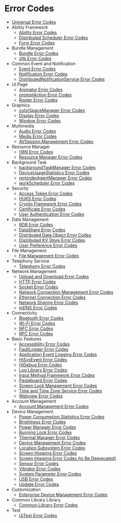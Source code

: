 # Error Codes

- [Universal Error Codes](errorcode-universal.md)
- Ability Framework
  - [Ability Error Codes](errorcode-ability.md)
  - [Distributed Scheduler Error Codes](errorcode-DistributedSchedule.md)
  - [Form Error Codes](errorcode-form.md)
- Bundle Management
  - [Bundle Error Codes](errorcode-bundle.md)
  - [zlib Error Codes](errorcode-zlib.md)
- Common Event and Notification
  - [Event Error Codes](errorcode-CommonEventService.md)
  - [Notification Error Codes](errorcode-notification.md)
  - [DistributedNotificationService Error Codes](errorcode-DistributedNotificationService.md)
- UI Page
  - [Animator Error Codes](errorcode-animator.md)
  - [promptAction Error Codes](errorcode-promptAction.md)
  - [Router Error Codes](errorcode-router.md)
- Graphics
  - [colorSpaceManager Error Codes](errorcode-colorspace-manager.md)
  - [Display Error Codes](errorcode-display.md)
  - [Window Error Codes](errorcode-window.md)
- Multimedia
  - [Audio Error Codes](errorcode-audio.md)
  - [Media Error Codes](errorcode-media.md)
  - [AVSession Management Error Codes](errorcode-avsession.md)
- Resource Manager
  - [I18N Error Codes](errorcode-i18n.md)
  - [Resource Manager Error Codes](errorcode-resource-manager.md)
- Background Task
  - [backgroundTaskManager Error Codes](errorcode-backgroundTaskMgr.md)
  - [DeviceUsageStatistics Error Codes](errorcode-DeviceUsageStatistics.md)
  - [reminderAgentManager Error Codes](errorcode-reminderAgentManager.md)
  - [workScheduler Error Codes](errorcode-workScheduler.md)
- Security
  - [Access Token Error Codes](errorcode-access-token.md)
  - [HUKS Error Codes](errorcode-huks.md)
  - [Crypto Framework Error Codes](errorcode-crypto-framework.md)
  - [Certificate Error Codes](errorcode-cert.md)
  - [User Authentication Error Codes](errorcode-useriam.md)
- Data Management
  - [RDB Error Codes](errorcode-data-rdb.md)
  - [DataShare Error Codes](errorcode-datashare.md)
  - [Distributed Data Object Error Codes](errorcode-distributed-dataObject.md)
  - [Distributed KV Store Error Codes](errorcode-distributedKVStore.md)
  - [User Preference Error Codes](errorcode-preferences.md)
- File Management
  - [File Management Error Codes](errorcode-filemanagement.md)
- Telephony Service
  - [Telephony Error Codes](errorcode-telephony.md)
- Network Management
  - [Upload and Download Error Codes](errorcode-request.md)
  - [HTTP Error Codes](errorcode-net-http.md)
  - [Socket Error Codes](errorcode-net-socket.md)
  - [Network Connection Management Error Codes](errorcode-net-connection.md)
  - [Ethernet Connection Error Codes](errorcode-net-ethernet.md)
  - [Network Sharing Error Codes](errorcode-net-sharing.md)
  - [mDNS Error Codes](errorcode-net-mdns.md)
- Connectivity
  - [Bluetooth Error Codes](errorcode-bluetoothManager.md)
  - [Wi-Fi Error Codes](errorcode-wifi.md)  
  - [NFC Error Codes](errorcode-nfc.md)
  - [RPC Error Codes](errorcode-rpc.md)
- Basic Features
  - [Accessibility Error Codes](errorcode-accessibility.md)
  - [FaultLogger Error Codes](errorcode-faultlogger.md)
  - [Application Event Logging Error Codes](errorcode-hiappevent.md)
  - [HiSysEvent Error Codes](errorcode-hisysevent.md)
  - [HiDebug Error Codes](errorcode-hiviewdfx-hidebug.md)
  - [Log Library Error Codes](errorcode-loglibrary.md)
  - [Input Method Framework Error Codes](errorcode-inputmethod-framework.md)
  - [Pasteboard Error Codes](errorcode-pasteboard.md)
  - [Screen Lock Management Error Codes](errorcode-screenlock.md)
  - [Time and Time Zone Service Error Codes](errorcode-time.md)
  - [Webview Error Codes](errorcode-webview.md)
- Account Management
  - [Account Management Error Codes](errorcode-account.md)
- Device Management
  - [Power Consumption Statistics Error Codes](errorcode-batteryStatistics.md)
  - [Brightness Error Codes](errorcode-brightness.md)
  - [Power Manager Error Codes](errorcode-power.md)
  - [Running Lock Error Codes](errorcode-runninglock.md)
  - [Thermal Manager Error Codes](errorcode-thermal.md)
  - [Device Management Error Codes](errorcode-device-manager.md)
  - [Location Subsystem Error Codes](errorcode-geoLocationManager.md)
  - [Screen Hopping Error Codes](errorcode-devicestatus.md)
  - [Screen Hopping Error Codes (to Be Deprecated)](errorcode-multimodalinput.md)
  - [Sensor Error Codes](errorcode-sensor.md)
  - [Vibrator Error Codes](errorcode-vibrator.md)
  - [System Parameter Error Codes](errorcode-system-parameterV9.md)
  - [USB Error Codes](errorcode-usb.md)
  - [Update Error Codes](errorcode-update.md)
- Customization
  - [Enterprise Device Management Error Codes](errorcode-enterpriseDeviceManager.md)
- Common Library Library
  - [Common Library Error Codes](errorcode-utils.md)
- Test
  - [UiTest Error Codes](errorcode-uitest.md)
